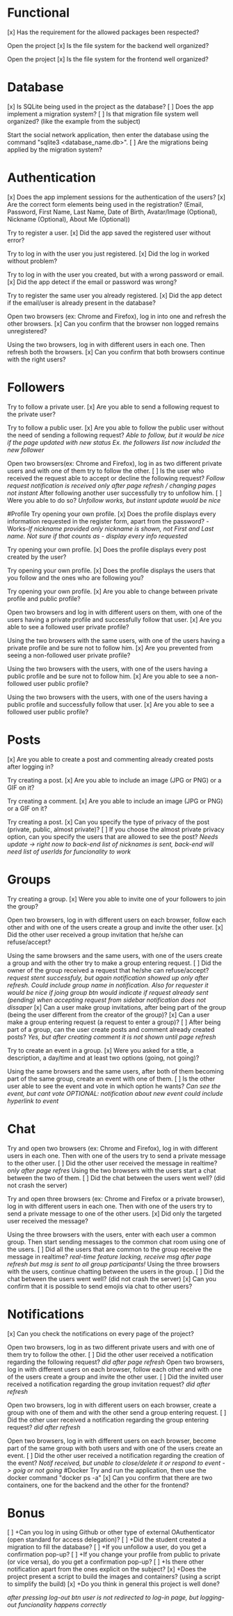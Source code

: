 # Functional
[x] Has the requirement for the allowed packages been respected?

Open the project
[x] Is the file system for the backend well organized?

Open the project
[x] Is the file system for the frontend well organized?

# Database
[x] Is SQLite being used in the project as the database?
[ ] Does the app implement a migration system?
[ ] Is that migration file system well organized? (like the example from the subject)

Start the social network application, then enter the database using the command "sqlite3 <database_name.db>".
[ ] Are the migrations being applied by the migration system?

# Authentication
[x] Does the app implement sessions for the authentication of the users?
[x] Are the correct form elements being used in the registration? (Email, Password, First Name, Last Name, Date of Birth, Avatar/Image (Optional), Nickname (Optional), About Me (Optional))

Try to register a user.
[x] Did the app saved the registered user without error?

Try to log in with the user you just registered.
[x] Did the log in worked without problem?

Try to log in with the user you created, but with a wrong password or email.
[x] Did the app detect if the email or password was wrong?

Try to register the same user you already registered.
[x] Did the app detect if the email/user is already present in the database?

Open two browsers (ex: Chrome and Firefox), log in into one and refresh the other browsers.
[x] Can you confirm that the browser non logged remains unregistered?

Using the two browsers, log in with different users in each one. Then refresh both the browsers.
[x] Can you confirm that both browsers continue with the right users?

# Followers
Try to follow a private user.
[x] Are you able to send a following request to the private user?

Try to follow a public user.
[x] Are you able to follow the public user without the need of sending a following request?
*Able to follow, but it would be nice if the page updated with new status Ex. the followers list now included the new follower*

Open two browsers(ex: Chrome and Firefox), log in as two different private users and with one of them try to follow the other.
[ ] Is the user who received the request able to accept or decline the following request?
*Follow request notification is received only after page refresh / changing pages not instant*
After following another user successfully try to unfollow him.
[ ] Were you able to do so?
*Unfollow works, but instant update wuold be nice*

#Profile
Try opening your own profile.
[x] Does the profile displays every information requested in the register form, apart from the password?
-Works-*If nickname provided only nickname is shown, not First and Last name. Not sure if that counts as - display every info requested*

Try opening your own profile.
[x] Does the profile displays every post created by the user?

Try opening your own profile.
[x] Does the profile displays the users that you follow and the ones who are following you?

Try opening your own profile.
[x] Are you able to change between private profile and public profile?

Open two browsers and log in with different users on them, with one of the users having a private profile and successfully follow that user.
[x] Are you able to see a followed user private profile?

Using the two browsers with the same users, with one of the users having a private profile and be sure not to follow him.
[x] Are you prevented from seeing a non-followed user private profile?

Using the two browsers with the users, with one of the users having a public profile and be sure not to follow him.
[x] Are you able to see a non-followed user public profile?

Using the two browsers with the users, with one of the users having a public profile and successfully follow that user.
[x] Are you able to see a followed user public profile?

# Posts
[x] Are you able to create a post and commenting already created posts after logging in?

Try creating a post.
[x] Are you able to include an image (JPG or PNG) or a GIF on it?

Try creating a comment.
[x] Are you able to include an image (JPG or PNG) or a GIF on it?

Try creating a post.
[x] Can you specify the type of privacy of the post (private, public, almost private)?
[ ] If you choose the almost private privacy option, can you specify the users that are allowed to see the post?
*Needs update -> right now to back-end list of nicknames is sent, back-end will need list of userIds for funcionality to work*

# Groups
Try creating a group.
[x] Were you able to invite one of your followers to join the group?

Open two browsers, log in with different users on each browser, follow each other and with one of the users create a group and invite the other user.
[x] Did the other user received a group invitation that he/she can refuse/accept?

Using the same browsers and the same users, with one of the users create a group and with the other try to make a group entering request.
[ ] Did the owner of the group received a request that he/she can refuse/accept?
*request stent successfuly, but again notification showed up only after refresh. Could include group name in notification. Also for requester it would be nice if joing group btn would indicate if request already sent (pending)*
*when accepting request from sidebar notification does not dissaper*
[x] Can a user make group invitations, after being part of the group (being the user different from the creator of the group)?
[x] Can a user make a group entering request (a request to enter a group)?
[ ] After being part of a group, can the user create posts and comment already created posts?
*Yes, but after creating comment it is not shown until page refresh*

Try to create an event in a group.
[x] Were you asked for a title, a description, a day/time and at least two options (going, not going)?

Using the same browsers and the same users, after both of them becoming part of the same group, create an event with one of them.
[ ] Is the other user able to see the event and vote in which option he wants?
*Can see the event, but cant vote*
*OPTIONAL: notification about new event could include hyperlink to event*

# Chat
Try and open two browsers (ex: Chrome and Firefox), log in with different users in each one. Then with one of the users try to send a private message to the other user.
[ ] Did the other user received the message in realtime?
*only after page refres*
Using the two browsers with the users start a chat between the two of them.
[ ] Did the chat between the users went well? (did not crash the server)

Try and open three browsers (ex: Chrome and Firefox or a private browser), log in with different users in each one. Then with one of the users try to send a private message to one of the other users.
[x] Did only the targeted user received the message?

Using the three browsers with the users, enter with each user a common group. Then start sending messages to the common chat room using one of the users.
[ ] Did all the users that are common to the group receive the message in realtime?
*real-time feature lacking, receive msg after page refresh*
*but msg is sent to all group participants!*
Using the three browsers with the users, continue chatting between the users in the group.
[ ] Did the chat between the users went well? (did not crash the server)
[x] Can you confirm that it is possible to send emojis via chat to other users?

# Notifications
[x] Can you check the notifications on every page of the project?

Open two browsers, log in as two different private users and with one of them try to follow the other.
[ ] Did the other user received a notification regarding the following request?
*did after page refresh*
Open two browsers, log in with different users on each browser, follow each other and with one of the users create a group and invite the other user.
[ ] Did the invited user received a notification regarding the group invitation request?
*did after refresh*

Open two browsers, log in with different users on each browser, create a group with one of them and with the other send a group entering request.
[ ] Did the other user received a notification regarding the group entering request?
*did after refresh*

Open two browsers, log in with different users on each browser, become part of the same group with both users and with one of the users create an event.
[ ] Did the other user received a notification regarding the creation of the event?
*Notif received, but unable to close/delete it or respond to event -> goig or not going*
#Docker
Try and run the application, then use the docker command "docker ps -a"
[x] Can you confirm that there are two containers, one for the backend and the other for the frontend?

# Bonus
[ ] +Can you log in using Github or other type of external OAuthenticator (open standard for access delegation)?
[ ] +Did the student created a migration to fill the database?
[ ] +If you unfollow a user, do you get a confirmation pop-up?
[ ] +If you change your profile from public to private (or vice versa), do you get a confirmation pop-up?
[ ] +Is there other notification apart from the ones explicit on the subject?
[x] +Does the project present a script to build the images and containers? (using a script to simplify the build)
[x] +Do you think in general this project is well done?

*after pressing log-out btn user is not redirected to log-in page, but logging-out funcionality happens correctly*

